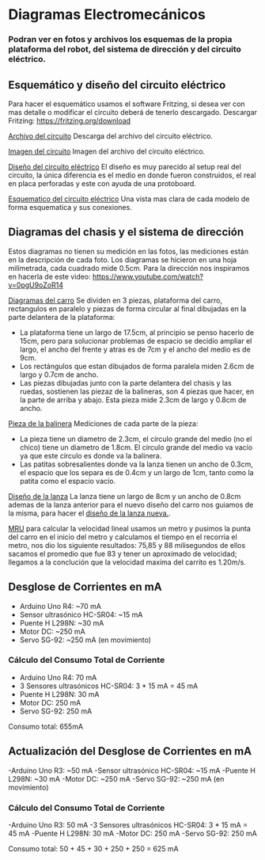 # Diagramas Electromecánicos
### Podran ver en fotos y archivos los esquemas de la propia plataforma del robot, del sistema de dirección y del circuito eléctrico. 

## Esquemático y diseño del circuito eléctrico
Para hacer el esquemático usamos el software Fritzing, si desea ver con mas detalle o modificar el circuito deberá de tenerlo descargado. Descargar Fritzing: https://fritzing.org/download

[Archivo del circuito](./Fritzing/Primera_ronda_wro.fzz) Descarga del archivo del circuito eléctrico.

[Imagen del circuito](./Fritzing/Primera_ronda_wro.fzz.jpeg) Imagen del archivo del circuito eléctrico.

[Diseño del circuito eléctrico](Diseño_del_circuito_eléctrico.jpeg)
El diseño es muy parecido al setup real del circuito, la única diferencia es el medio en donde fueron construidos, el real en placa perforadas y este con ayuda de una protoboard.

[Esquematico del circuito eléctrico](Esquematico_del_circuito.jpeg)
Una vista mas clara de cada modelo de forma esquematica y sus conexiones.

## Diagramas del chasis y el sistema de dirección
Estos diagramas no tienen su medición en las fotos, las mediciones están en la descripción de cada foto. Los diagramas se hicieron en una hoja milímetrada, cada cuadrado mide 0.5cm. Para la dirección nos inspiramos en hacerla de este video: https://www.youtube.com/watch?v=0pgU9oZoR14

[Diagramas del carro](Chasis_de_la_plataforma_del_carro_y_soportes_de_la_dirección.jpeg)
Se dividen en 3 piezas, plataforma del carro, rectangulos en paralelo y piezas de forma circular al final dibujadas en la parte delantera de la plataforma:
-  La plataforma tiene un largo de 17.5cm, al principio se penso hacerlo de 15cm, pero para solucionar problemas de espacio se decidio ampliar el largo, el ancho del frente y atras es de 7cm y el ancho del medio es de 9cm.
-  Los rectángulos que estan dibujados de forma paralela miden 2.6cm de largo y 0.7cm de ancho.
-  Las piezas dibujadas junto con la parte delantera del chasis y las ruedas, sostienen las piezaz de la balineras, son 4 piezas que hacer, en la parte de arriba y abajo. Esta pieza mide 2.3cm de largo y 0.8cm de ancho.

[Pieza de la balinera](Pieza_para_la_balinera.jpeg)
Mediciones de cada parte de la pieza:
-  La pieza tiene un diametro de 2.3cm, el círculo grande del medio (no el chico) tiene un diametro de 1.8cm. El círculo grande del medio va vacío ya que este círculo es donde va la balinera.
-  Las patitas sobresalientes donde va la lanza tienen un ancho de 0.3cm, el espacio que los separa es de 0.4cm y un largo de 1cm, tanto como la patita como el espacio vacío.

[Diseño de la lanza](Lanza_de_la_dirección_anterior.jpeg)
La lanza tiene un largo de 8cm y un ancho de 0.8cm ademas de la lanza anterior para el nuevo diseño del carro nos guiamos de la misma, para hacer el [diseño de la lanza nueva.](Lanza_de_la_dirección_nueva.jpeg).

[MRU](Movimiento_rectilíneo_uniforme.jpeg)
para calcular la velocidad lineal usamos un metro y pusimos la punta del carro en el inicio del metro y calculamos el tiempo en el recorria el metro, nos dio los siguiente resultados: 75,85 y 88 milisegundos de ellos sacamos el promedio que fue 83 y tener un aproximado de velocidad; llegamos a la conclución que la velocidad maxima del carrito es 1.20m/s. 

## Desglose de Corrientes en mA
- Arduino Uno R4: ~70 mA
- Sensor ultrasónico HC-SR04: ~15 mA
- Puente H L298N: ~30 mA
- Motor DC: ~250 mA 
- Servo SG-92: ~250 mA (en movimiento)

### Cálculo del Consumo Total de Corriente
- Arduino Uno R4: 70 mA
- 3 Sensores ultrasónicos HC-SR04: 3 * 15 mA = 45 mA
- Puente H L298N: 30 mA
- Motor DC: 250 mA
- Servo SG-92: 250 mA

Consumo total: 655mA


## Actualización del Desglose de Corrientes en mA
-Arduino Uno R3: ~50 mA
-Sensor ultrasónico HC-SR04: ~15 mA
-Puente H L298N: ~30 mA
-Motor DC: ~250 mA
-Servo SG-92: ~250 mA (en movimiento)

### Cálculo del Consumo Total de Corriente
-Arduino Uno R3: 50 mA
-3 Sensores ultrasónicos HC-SR04: 3 * 15 mA = 45 mA
-Puente H L298N: 30 mA
-Motor DC: 250 mA
-Servo SG-92: 250 mA

Consumo total: 50 + 45 + 30 + 250 + 250 = 625 mA
